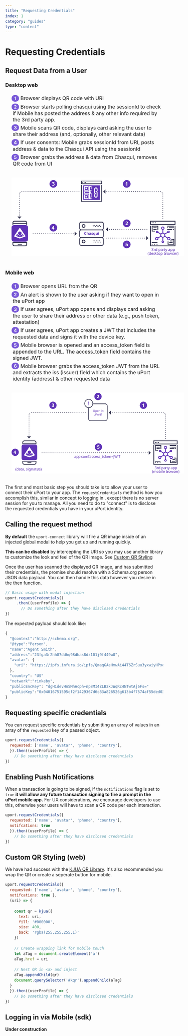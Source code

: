```yaml
---
title: "Requesting Credentials"
index: 1
category: "guides"
type: "content"
---
```


<style type="text/css">

  li {
    font-size: 16px;
  }

  .overview-list {
      margin-left: 0;
      padding-right: 0;
      list-style-type: none;
  }

  .overview-list li {
      counter-increment: list-counter;
      list-style: inside;
  }

  .overview-list li::before {
      content: counter(list-counter);
      /* margin-right: 5px; */
      /* font-size: 80%; */
      background-color: #7958d8;
      color: #f9f9fa;
      font-weight: bold;
      font-size: .9em;
      padding: 2px 5px;
      border-radius: 15px;
      display: inline-block;
      width: 1em;
      margin-left: -1.8em;
      margin-top: .4em;
      margin-right: .3em;
      text-align: center;
      direction: rtl;
  }

  .overview-list1 ol {
      counter-increment: list-counter1 5;
  }

  .overview-list1 li {
      counter-increment: list-counter1;
      list-style: inside;
  }

  .overview-list1 li::before {
      content: counter(list-counter1) "a";
      /* margin-right: 5px; */
      background-color: #7958d8;
      color: #f9f9fa;
      font-weight: bold;
      font-size: .9em;
      padding: 2px 5px;
      border-radius: 15px;
      display: inline-block;
      width: 1em;
      margin-left: -1.8em;
      margin-top: .4em;
      margin-right: .3em;
      text-align: center;
      direction: rtl;
  }

  .overview-list2 ol {
      counter-increment: list-counter2 5;
  }

  .overview-list2 li {
      counter-increment: list-counter2;
      list-style: inside;
  }

  .overview-list2 li::before {
      content: counter(list-counter2) "b";
      /* margin-right: 5px; */
      /* font-size: 80%; */
      background-color: #7958d8;
      color: #f9f9fa;
      font-weight: bold;
      font-size: .9em;
      padding: 2px 5px;
      border-radius: 15px;
      display: inline-block;
      width: 1em;
      margin-left: -1.8em;
      margin-top: .4em;
      margin-right: .3em;
      text-align: center;
      direction: rtl;
  }

  .overview-list3 ol {
      counter-increment: list-counter3 8;
  }

  .overview-list3 li {
      counter-increment: list-counter3;
      list-style: inside;
  }

  .overview-list3 li::before {
      content: counter(list-counter3);
      /* margin-right: 5px; */
      /* font-size: 80%; */
      background-color: #7958d8;
      color: #f9f9fa;
      font-weight: bold;
      font-size: .9em;
      padding: 2px 5px;
      border-radius: 15px;
      display: inline-block;
      width: 1em;
      margin-left: -1.8em;
      margin-top: .4em;
      margin-right: .3em;
      text-align: center;
      direction: rtl;
  }

  table {
    table-layout: fixed;
    width: 100%;
  }

  td {
    align: left;
  }

  .overview-list p {
    font-size: .9em;
  }

  img[alt="small-diag"] {
    padding: 20px;
    margin-left: auto;
    margin-right: auto;
    max-width: 550px;
    display: block;
  }

  img[alt="diag"] {
    padding: 20px;
    margin-left: auto;
    margin-right: auto;
    display: block;
    max-width: 600px;
  }

  hr {
    border: 0;
    height: 0;
    color: rgba(230, 224, 248);
    background-color: rgba(230, 224, 248);
    border-color: rgba(230, 224, 248);
    border-top: 1px solid;
  }

</style>

# Requesting Credentials

## Request Data from a User

### Desktop web

<div class="overview-list" markdown=1>

1. Browser displays QR code with URI
1. Browser starts polling chasqui using the sessionId to check if Mobile has posted the address & any other info required by the 3rd party app.
1. Mobile scans QR code, displays card asking the user to share their address (and, optionally, other relevant data)
1. If user consents: Mobile grabs sessionId from URI, posts address & data to the Chasqui API using the sessionId
1. Browser grabs the address & data from Chasqui, removes QR code from UI

</div>

![small-diag](diag1a.svg)

### Mobile web

<div class="overview-list" markdown=1>

1. Browser opens URL from the QR
1. An alert is shown to the user asking if they want to open in the uPort app
1. If user agrees, uPort app opens and displays card asking the user to share their address or other data (e.g., push token, attestation)
1. If user agrees, uPort app creates a JWT that includes the requested data and signs it with the device key.
1. Mobile browser is opened and an access_token field is appended to the URL. The access_token field contains the signed JWT.
1. Mobile browser grabs the access_token JWT from the URL and extracts the iss (issuer) field which contains the uPort identity (address) & other requested data

</div>

![small-diag](diag1b.svg)


  The first and most basic step you should take is to allow your user to connect their uPort to your app. The `requestCredentials` method is how you accomplish this, similar in concept to logging in , except there is no server session for you to manage. All you need to do to "connect" is to disclose the requested credentials you have in your uPort identity.

## Calling the request method

**By default** the `uport-connect` library will fire a QR image inside of an injected global modal to help you get up and running quickly.

**This can be disabled** by intercepting the URI so you may use another library to customize the look and feel of the QR image. See [Custom QR Styling](#custom-qr-styling)

Once the user has scanned the displayed QR image, and has submitted their credentials, the promise should resolve with a Schema.org person JSON data payload. You can then handle this data however you desire in the then function.

```js
// Basic usage with modal injection
uport.requestCredentials()
     .then((userProfile) => {
       // Do something after they have disclosed credentials
})
```

The expected payload should look like:

```js
{
  "@context":"http://schema.org",
  "@type":"Person",
  "name":"Agent Smith",
  "address":"23fga3r2hh87ddhq98dhas8dz101j9f449w0",
  "avatar": {
    "uri": "https://ipfs.infura.io/ipfs/QmaqGAeHmwAi44T6ZrSuu3yxwiyHPxoE1rHGmKxeCuZbS7DBX"
  },
  "country": "US"
  "network":"rinkeby",
  "publicEncKey": "dgH1devHn5MhAcph+np8MI4ZLB2kJWqRc4NTwtAj6Fs="
  "publicKey":"0x04016751595cf2f1429367d6c83a826526g613b4f7574af55ded0364f0fb34600bceba9211e5864ae616d7e83b5e3c79f1c913b40c8d38c64952fef383fd3ad637",
}
```

## Requesting specific credentials

You can request specific credentials by submitting an array of values in an array of the `requested` key of a passed object.

```js
uport.requestCredentials({
  requested: ['name', 'avatar', 'phone', 'country'],
  }).then((userProfile) => {
    // Do something after they have disclosed credentials
})
```

## Enabling Push Notifications

When a transaction is going to be signed, if the `notifications` flag is set to `true` **it will allow any future transaction signing to fire a prompt in the uPort mobile app.** For UX considerations, we encourage developers to use this, otherwise your users will have to scan a QR code per each interaction.

```js
uport.requestCredentials({
  requested: ['name', 'avatar', 'phone', 'country'],
  notifcations: true
  }).then((userProfile) => {
    // Do something after they have disclosed credentials
})
```

## Custom QR Styling (web)

We have had success with the [KJUA QR Library](https://larsjung.de/kjua/). It's also recommended you wrap the QR or create a seperate button for mobile.

```js
uport.requestCredentials({
  requested: ['name', 'avatar', 'phone', 'country'],
  notifcations: true },
  (uri) => {

    const qr = kjua({
      text: uri,
      fill: '#000000',
      size: 400,
      back: 'rgba(255,255,255,1)'
    })

    // Create wrapping link for mobile touch
    let aTag = document.createElement('a')
    aTag.href = uri

    // Nest QR in <a> and inject
    aTag.appendChild(qr)
    document.querySelector('#kqr').appendChild(aTag)
  }
  }).then((userProfile) => {
    // Do something after they have disclosed credentials
})
```

## Logging in via Mobile (sdk)

**Under construction**
